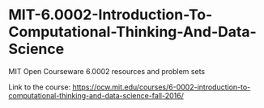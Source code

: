 # MIT-6.0002-Introduction-To-Computational-Thinking-And-Data-Science
MIT Open Courseware 6.0002 resources and problem sets

Link to the course: https://ocw.mit.edu/courses/6-0002-introduction-to-computational-thinking-and-data-science-fall-2016/
